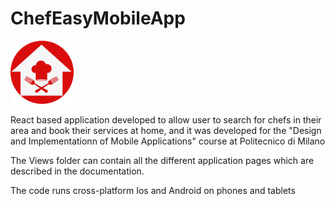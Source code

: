 # ChefEasyMobileApp


<img src="https://raw.githubusercontent.com/MasSica/ChefEasyMobileApp/main/Views/Images/logo.png" width=20% height=20%>

React based application developed to allow user to search for chefs in their area and book their services at home, and it was developed for the "Design and Implementationn of Mobile Applications" course at Politecnico di Milano 

The Views folder can contain all the different application pages which are described in the documentation. 

The code runs cross-platform Ios and Android on phones and tablets 
